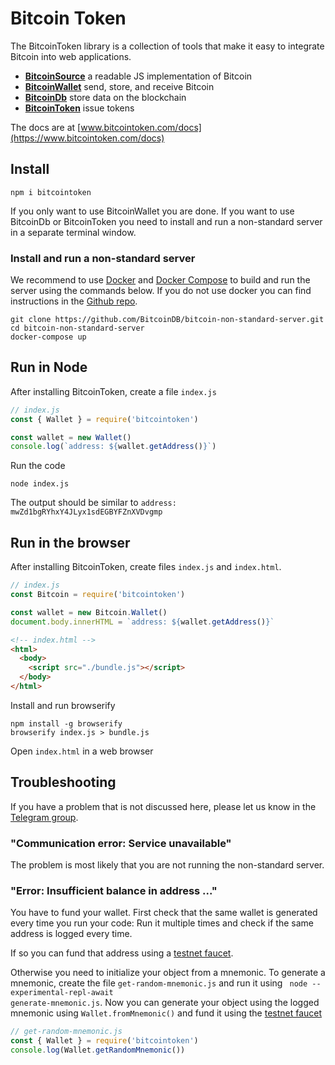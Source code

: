 # Bitcoin Token

The BitcoinToken library is a collection of tools that make it easy to integrate Bitcoin into web applications.

 * **[BitcoinSource](https://github.com/the-bitcoin-token/BitcoinSource)** a readable JS implementation of Bitcoin
 * **[BitcoinWallet](http://bitcointoken.com/docs#bitcoinwallet)** send, store, and receive Bitcoin
 * **[BitcoinDb](http://bitcointoken.com/docs#bitcoindb)** store data on the blockchain
 * **[BitcoinToken](http://bitcointoken.com/docs#bitcointoken)** issue tokens

The docs are at [www.bitcointoken.com/docs](https://www.bitcointoken.com/docs)

## Install

````terminal
npm i bitcointoken
````

If you only want to use BitcoinWallet you are done. If you want to use BitcoinDb or BitcoinToken you need to install and run a non-standard server in a separate terminal window.

### Install and run a non-standard server

We recommend to use <a href="https://www.docker.com/">Docker</a> and <a href="https://docs.docker.com/compose/">Docker Compose</a> to build and run the server using the commands below. If you do not use docker you can find instructions in the <a href="https://github.com/the-bitcoin-token/bitcoin-non-standard-server">Github repo</a>.

````shell
git clone https://github.com/BitcoinDB/bitcoin-non-standard-server.git
cd bitcoin-non-standard-server
docker-compose up
````



## Run in Node

After installing BitcoinToken, create a file <code>index.js</code>

````javascript
// index.js
const { Wallet } = require('bitcointoken')

const wallet = new Wallet()
console.log(`address: ${wallet.getAddress()}`)
````

Run the code

````shell
node index.js
````

The output should be similar to `address: mwZd1bgRYhxY4JLyx1sdEGBYFZnXVDvgmp`


## Run in the browser

After installing BitcoinToken, create files <code>index.js</code> and <code>index.html</code>.

````javascript
// index.js
const Bitcoin = require('bitcointoken')

const wallet = new Bitcoin.Wallet()
document.body.innerHTML = `address: ${wallet.getAddress()}`
````


````html
<!-- index.html -->
<html>
  <body>
    <script src="./bundle.js"></script>
  </body>
</html>
````

Install and run browserify

````shell
npm install -g browserify
browserify index.js > bundle.js
````

Open <code>index.html</code> in a web browser


## Troubleshooting

If you have a problem that is not discussed here, please let us know in the <a href="https://t.me/joinchat/FMrjOUWRuUkNuIt7zJL8tg">Telegram group</a>.

### "Communication error: Service unavailable"

The problem is most likely that you are not running the non-standard server.

### "Error: Insufficient balance in address ..."

You have to fund your wallet. First check that the same wallet is generated every time you run your code: Run it multiple times and check if the  same address is logged every time.

If so you can fund that address using a [testnet faucet](https://coinfaucet.eu/en/bch-testnet/).

Otherwise you need to initialize your object from a mnemonic. To generate a mnemonic, create the file <code>get-random-mnemonic.js</code> and run it using <code> node --experimental-repl-await generate-mnemonic.js</code>. Now you can generate your object using the logged mnemonic using <code>Wallet.fromMnemonic()</code> and fund it using the [testnet faucet](https://coinfaucet.eu/en/bch-testnet/)

````javascript
// get-random-mnemonic.js
const { Wallet } = require('bitcointoken')
console.log(Wallet.getRandomMnemonic())
````
